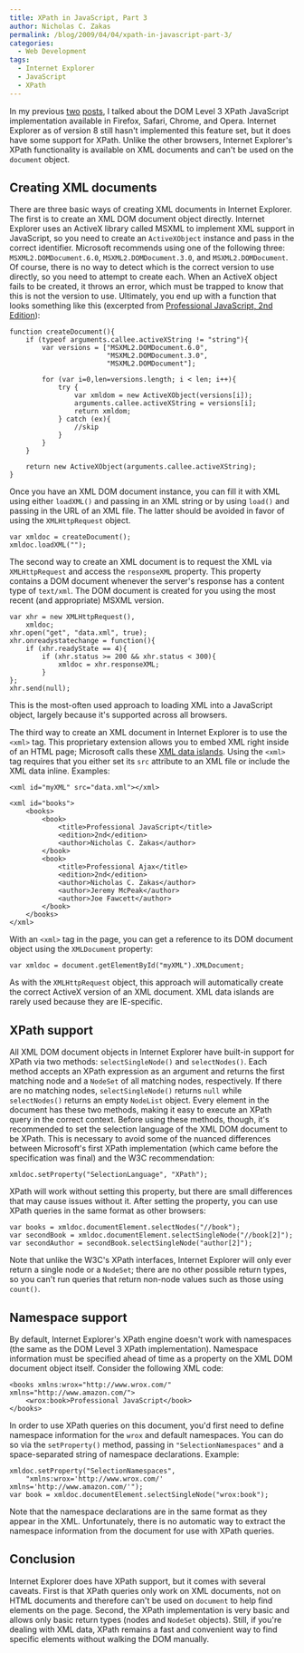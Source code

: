 ```yaml
---
title: XPath in JavaScript, Part 3
author: Nicholas C. Zakas
permalink: /blog/2009/04/04/xpath-in-javascript-part-3/
categories:
  - Web Development
tags:
  - Internet Explorer
  - JavaScript
  - XPath
---
```

In my previous [two][1] [posts][2], I talked about the DOM Level 3 XPath JavaScript implementation available in Firefox, Safari, Chrome, and Opera. Internet Explorer as of version 8 still hasn't implemented this feature set, but it does have some support for XPath. Unlike the other browsers, Internet Explorer's XPath functionality is available on XML documents and can't be used on the `document` object.

## Creating XML documents

There are three basic ways of creating XML documents in Internet Explorer. The first is to create an XML DOM document object directly. Internet Explorer uses an ActiveX library called MSXML to implement XML support in JavaScript, so you need to create an `ActiveXObject` instance and pass in the correct identifier. Microsoft recommends using one of the following three: `MSXML2.DOMDocument.6.0`, `MSXML2.DOMDocument.3.0`, and `MSXML2.DOMDocument`. Of course, there is no way to detect which is the correct version to use directly, so you need to attempt to create each. When an ActiveX object fails to be created, it throws an error, which must be trapped to know that this is not the version to use. Ultimately, you end up with a function that looks something like this (excerpted from [Professional JavaScript, 2nd Edition][3]):

    function createDocument(){
        if (typeof arguments.callee.activeXString != "string"){
            var versions = ["MSXML2.DOMDocument.6.0",
                            "MSXML2.DOMDocument.3.0",
                            "MSXML2.DOMDocument"];
    
            for (var i=0,len=versions.length; i < len; i++){
                try {
                    var xmldom = new ActiveXObject(versions[i]);
                    arguments.callee.activeXString = versions[i];
                    return xmldom;
                } catch (ex){
                    //skip
                }
            }
        }
    
        return new ActiveXObject(arguments.callee.activeXString);
    }

Once you have an XML DOM document instance, you can fill it with XML using either `loadXML()` and passing in an XML string or by using `load()` and passing in the URL of an XML file. The latter should be avoided in favor of using the `XMLHttpRequest` object.

    var xmldoc = createDocument();
    xmldoc.loadXML("");

The second way to create an XML document is to request the XML via `XMLHttpRequest` and access the `responseXML` property. This property contains a DOM document whenever the server's response has a content type of `text/xml`. The DOM document is created for you using the most recent (and appropriate) MSXML version.

    var xhr = new XMLHttpRequest(),
        xmldoc;
    xhr.open("get", "data.xml", true);
    xhr.onreadystatechange = function(){
        if (xhr.readyState == 4){
            if (xhr.status >= 200 && xhr.status < 300){
                xmldoc = xhr.responseXML;
            }
    };
    xhr.send(null);

This is the most-often used approach to loading XML into a JavaScript object, largely because it's supported across all browsers.

The third way to create an XML document in Internet Explorer is to use the `<xml>` tag. This proprietary extension allows you to embed XML right inside of an HTML page; Microsoft calls these [XML data islands][4]. Using the `<xml>` tag requires that you either set its `src` attribute to an XML file or include the XML data inline. Examples:

    <xml id="myXML" src="data.xml"></xml>
    
    <xml id="books">
        <books>
            <book>
                <title>Professional JavaScript</title>
                <edition>2nd</edition>
                <author>Nicholas C. Zakas</author>
            </book>
            <book>
                <title>Professional Ajax</title>
                <edition>2nd</edition>
                <author>Nicholas C. Zakas</author>
                <author>Jeremy McPeak</author>
                <author>Joe Fawcett</author>
            </book>
        </books>
    </xml>

With an `<xml>` tag in the page, you can get a reference to its DOM document object using the `XMLDocument` property:

    var xmldoc = document.getElementById("myXML").XMLDocument;

As with the `XMLHttpRequest` object, this approach will automatically create the correct ActiveX version of an XML document. XML data islands are rarely used because they are IE-specific.

## XPath support

All XML DOM document objects in Internet Explorer have built-in support for XPath via two methods: `selectSingleNode()` and `selectNodes()`. Each method accepts an XPath expression as an argument and returns the first matching node and a `NodeSet` of all matching nodes, respectively. If there are no matching nodes, `selectSingleNode()` returns `null` while `selectNodes()` returns an empty `NodeList` object. Every element in the document has these two methods, making it easy to execute an XPath query in the correct context. Before using these methods, though, it's recommended to set the selection language of the XML DOM document to be XPath. This is necessary to avoid some of the nuanced differences between Microsoft's first XPath implementation (which came before the specification was final) and the W3C recommendation:

    xmldoc.setProperty("SelectionLanguage", "XPath");

XPath will work without setting this property, but there are small differences that may cause issues without it. After setting the property, you can use XPath queries in the same format as other browsers:

    var books = xmldoc.documentElement.selectNodes("//book");
    var secondBook = xmldoc.documentElement.selectSingleNode("//book[2]");
    var secondAuthor = secondBook.selectSingleNode("author[2]");

Note that unlike the W3C's XPath interfaces, Internet Explorer will only ever return a single node or a `NodeSet`; there are no other possible return types, so you can't run queries that return non-node values such as those using `count()`.

## Namespace support

By default, Internet Explorer's XPath engine doesn't work with namespaces (the same as the DOM Level 3 XPath implementation). Namespace information must be specified ahead of time as a property on the XML DOM document object itself. Consider the following XML code:

    <books xmlns:wrox="http://www.wrox.com/" xmlns="http://www.amazon.com/">
        <wrox:book>Professional JavaScript</book>
    </books>

In order to use XPath queries on this document, you'd first need to define namespace information for the `wrox` and default namespaces. You can do so via the `setProperty()` method, passing in `"SelectionNamespaces"` and a space-separated string of namespace declarations. Example:

    xmldoc.setProperty("SelectionNamespaces", 
        "xmlns:wrox='http://www.wrox.com/' xmlns='http://www.amazon.com/'");
    var book = xmldoc.documentElement.selectSingleNode("wrox:book");

Note that the namespace declarations are in the same format as they appear in the XML. Unfortunately, there is no automatic way to extract the namespace information from the document for use with XPath queries.

## Conclusion

Internet Explorer does have XPath support, but it comes with several caveats. First is that XPath queries only work on XML documents, not on HTML documents and therefore can't be used on `document` to help find elements on the page. Second, the XPath implementation is very basic and allows only basic return types (nodes and `NodeSet` objects). Still, if you're dealing with XML data, XPath remains a fast and convenient way to find specific elements without walking the DOM manually.

 [1]: {{site.url}}/blog/2009/03/17/xpath-in-javascript-part-1/
 [2]: {{site.url}}/blog/2009/03/24/xpath-in-javascript-part-2/
 [3]: http://www.amazon.com/gp/product/047022780X?ie=UTF8&tag=nczonline-20&linkCode=as2&camp=1789&creative=390957&creativeASIN=047022780X
 [4]: http://msdn.microsoft.com/en-us/library/ms766512(VS.85).aspx

